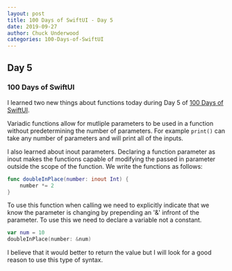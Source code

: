 ```yaml
---
layout: post
title: 100 Days of SwiftUI - Day 5
date: 2019-09-27
author: Chuck Underwood
categories: 100-Days-of-SwiftUI
---
```


## Day 5
### 100 Days of SwiftUI

I learned two new things about functions today during Day 5 of [100 Days of SwiftUI](https://www.hackingwithswift.com/100/swiftui).

Variadic functions allow for mutliple parameters to be used in a function without predetermining the number of parameters.  For example ```print()``` can take any number of parameters and will print all of the inputs.

I also learned about inout parameters.  Declaring a function parameter as inout makes the functions capable of modifying the passed in parameter outside the scope of the function. We write the functions as follows:

```swift
func doubleInPlace(number: inout Int) {
    number *= 2
}
```

To use this function when calling we need to explicitly indicate that we know the parameter is changing by prepending an '&' infront of the parameter. To use this we need to declare a variable not a constant.

```swift
var num = 10 
doubleInPlace(number: &num)
```

I believe that it would better to return the value but I will look for a good reason to use this type of syntax.